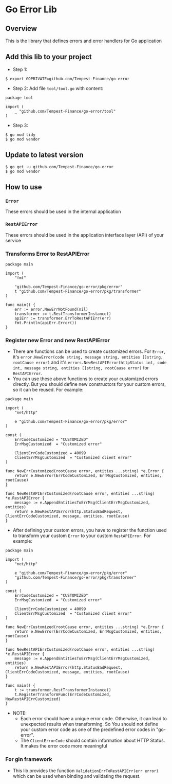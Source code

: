 # Go Error Lib

## Overview
This is the library that defines errors and error handlers for Go application

## Add this lib to your project
- Step 1: 
```
$ export GOPRIVATE=github.com/Tempest-Finance/go-error
```
- Step 2: Add file `tool/tool.go` with content:
```
package tool

import (
	_ "github.com/Tempest-Finance/go-error/tool"
)
```
- Step 3: 
```
$ go mod tidy
$ go mod vendor
```

## Update to latest version
```
$ go get -u github.com/Tempest-Finance/go-error
$ go mod vendor
```

## How to use

### `Error`
These errors should be used in the internal application

### `RestAPIError`
These errors should be used in the application interface layer (API) of your service

### Transforms Error to RestAPIError
```
package main

import (
	"fmt"

	"github.com/Tempest-Finance/go-error/pkg/error"
	t "github.com/Tempest-Finance/go-error/pkg/transformer"
)

func main() {
	err := error.NewErrNotFound(nil)
	transformer := t.RestTransformerInstance()
	apiErr := transformer.ErrToRestAPIErr(err)
	fmt.Println(apiErr.Error())
}

```

### Register new Error and new RestAPIError
- There are functions can be used to create customized errors. For `Error`, it's `error.NewError(code string, message string, entities []string, rootCause error)` and it's `errors.NewRestAPIError(httpStatus int, code int, message string, entities []string, rootCause error)` for `RestAPIError`.
- You can use these above functions to create your customized errors directly. But you should define new constructors for your custom errors, so it can be reused. For example:
```
package main

import (
	"net/http"

	e "github.com/Tempest-Finance/go-error/pkg/error"
)

const (
	ErrCodeCustomized = "CUSTOMIZED"
	ErrMsgCustomized  = "Customized error"

	ClientErrCodeCustomized = 40099
	ClientErrMsgCustomized  = "Customized client error"
)

func NewErrCustomized(rootCause error, entities ...string) *e.Error {
	return e.NewError(ErrCodeCustomized, ErrMsgCustomized, entities, rootCause)
}

func NewRestAPIErrCustomized(rootCause error, entities ...string) *e.RestAPIError {
	message := e.AppendEntitiesToErrMsg(ClientErrMsgCustomized, entities)
	return e.NewRestAPIError(http.StatusBadRequest, ClientErrCodeCustomized, message, entities, rootCause)
}

```
- After defining your custom errors, you have to register the function used to transform your custom `Error` to your custom `RestAPIError`. For example:
```
package main

import (
	"net/http"

	e "github.com/Tempest-Finance/go-error/pkg/error"
	"github.com/Tempest-Finance/go-error/pkg/transformer"
)

const (
	ErrCodeCustomized = "CUSTOMIZED"
	ErrMsgCustomized  = "Customized error"

	ClientErrCodeCustomized = 40099
	ClientErrMsgCustomized  = "Customized client error"
)

func NewErrCustomized(rootCause error, entities ...string) *e.Error {
	return e.NewError(ErrCodeCustomized, ErrMsgCustomized, entities, rootCause)
}

func NewRestAPIErrCustomized(rootCause error, entities ...string) *e.RestAPIError {
	message := e.AppendEntitiesToErrMsg(ClientErrMsgCustomized, entities)
	return e.NewRestAPIError(http.StatusBadRequest, ClientErrCodeCustomized, message, entities, rootCause)
}

func main() {
	t := transformer.RestTransformerInstance()
	t.RegisterTransformFunc(ErrCodeCustomized, NewRestAPIErrCustomized)
}
```
- NOTE: 
  - Each error should have a unique error code. Otherwise, it can lead to unexpected results when transforming. So You should not define your custom error code as one of the predefined error codes in "go-error".
  - The `ClientErrorCode` should contain information about HTTP Status. It makes the error code more meaningful

### For gin framework
- This lib provides the function `ValidationErrToRestAPIErr(err error)` which can be used when binding and validating the request.
